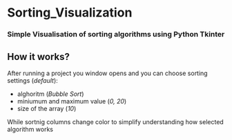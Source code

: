# Sorting_Visualization

### Simple Visualisation of sorting algorithms using Python Tkinter

## How it works?

After running a project you window opens and you can choose sorting settings (*default*):
* alghoritm (*Bubble Sort*)
* miniumum and maximum value (*0, 20*)
* size of the array (*10*)

While sortnig columns change color to simplify understanding how selected algorithm works  

